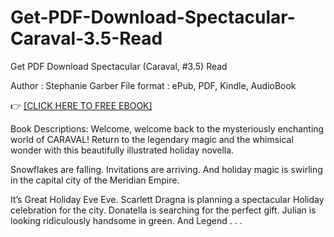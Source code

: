 # Get-PDF-Download-Spectacular-Caraval-3.5-Read
Get PDF Download Spectacular (Caraval, #3.5) Read


Author : Stephanie Garber
File format : ePub, PDF, Kindle, AudioBook

👉 [[CLICK HERE TO FREE EBOOK]](https://slicefile.web.app/lohkan/203578793-spectacular)

Book Descriptions:
Welcome, welcome back to the mysteriously enchanting world of CARAVAL! Return to the legendary magic and the whimsical wonder with this beautifully illustrated holiday novella.

Snowflakes are falling.
Invitations are arriving.
And holiday magic is swirling in the capital city of the Meridian Empire.

It’s Great Holiday Eve Eve. Scarlett Dragna is planning a spectacular Holiday celebration for the city. Donatella is searching for the perfect gift. Julian is looking ridiculously handsome in green. And Legend . . .
